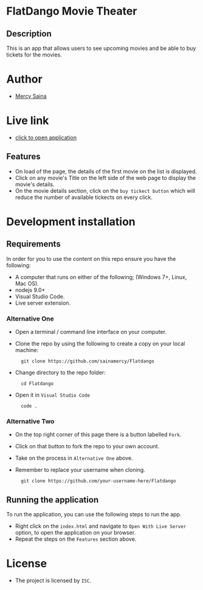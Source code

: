 # FlatDango Movie Theater

## Description

This is an app that allows users to see upcoming movies and be able to buy tickets for the movies.

# Author

- [Mercy Saina](https://github.com/sainamercy)

# Live link

- [click to open application](http://flatdango.vercel.app/)

## Features
- On load of the page, the details of the first movie on the list is displayed.
- Click on any movie's Title on the left side of the web page to display the movie's details.
- On the movie details section, click on the `buy tickect button` which will reduce the number of available tickects on every click.

# Development installation

## Requirements

In order for you to use the content on this repo ensure you have the following:

- A computer that runs on either of the following; (Windows 7+, Linux, Mac OS).
-  nodejs 9.0+
- Visual Studio Code.
- Live server extension.

### Alternative One

- Open a terminal / command line interface on your computer.
- Clone the repo by using the following to create a copy on your local machine:

        git clone https://github.com/sainamercy/Flatdango
       
- Change directory to the repo folder:

        cd Flatdango

- Open it in ``Visual Studio Code``

        code .

### Alternative Two

- On the top right corner of this page there is a button labelled ``Fork``.
- Click on that button to fork the repo to your own account.
- Take on the process in ``Alternative One`` above.
- Remember to replace your username when cloning.

        git clone https://github.com/your-username-here/Flatdango

## Running the application

To run the application, you can use the following steps to run the app.
    
- Right click on the `index.html` and navigate to `Open With Live Server` option, to open the application on your browser.
- Repeat the steps on the `Features` section above.

# License

- The project is licensed by `ISC`.

